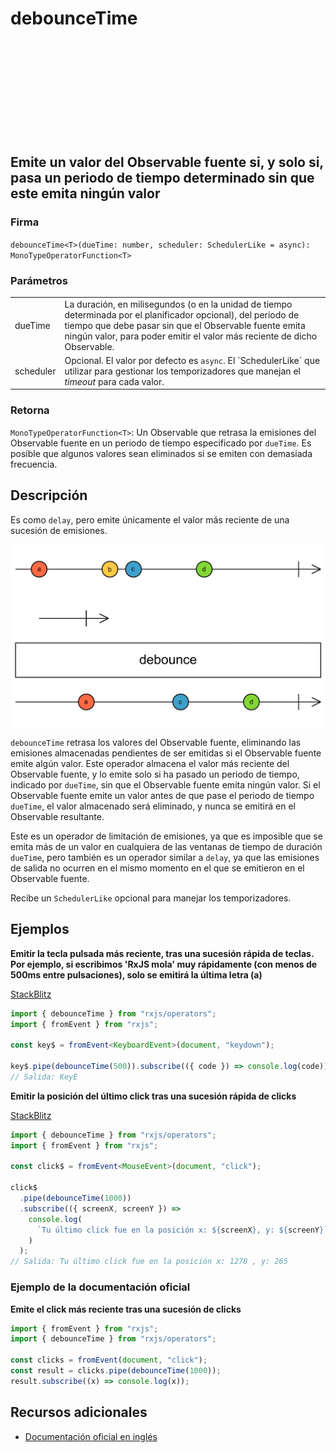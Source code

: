 <div class="page-heading">

# debounceTime

<a target="_blank" href="https://github.com/ReactiveX/rxjs/blob/master/src/internal/operators/debounceTime.ts">
<svg>
  <use xlink:href="/assets/icons/github.svg#github"></use>
</svg>
</a>
</div>

<h2 class="subtitle"> Emite un valor del Observable fuente si, y solo si, pasa un periodo de tiempo determinado sin que este emita ningún valor
</h2>

### Firma

`debounceTime<T>(dueTime: number, scheduler: SchedulerLike = async): MonoTypeOperatorFunction<T>`

### Parámetros

<table>
<tr><td>dueTime</td><td>La duración, en milisegundos (o en la unidad de tiempo determinada por el planificador opcional), del periodo de tiempo que debe pasar sin que el Observable fuente emita ningún valor, para poder emitir el valor más reciente de dicho Observable.</td></tr>

<tr><td>scheduler</td><td>Opcional. El valor por defecto es <code>async</code>.
El `SchedulerLike` que utilizar para gestionar los temporizadores que manejan el <i>timeout</i> para cada valor.</td></tr>
</table>

### Retorna

`MonoTypeOperatorFunction<T>`: Un Observable que retrasa la emisiones del Observable fuente en un periodo de tiempo especificado por `dueTime`. Es posible que algunos valores sean eliminados si se emiten con demasiada frecuencia.

## Descripción

Es como `delay`, pero emite únicamente el valor más reciente de una sucesión de emisiones.

<img src="assets/images/marble-diagrams/filtering/debounce.png" alt="Diagrama de canicas del operador debounceTime">

`debounceTime` retrasa los valores del Observable fuente, eliminando las emisiones almacenadas pendientes de ser emitidas si el Observable fuente emite algún valor. Este operador almacena el valor más reciente del Observable fuente, y lo emite solo si ha pasado un periodo de tiempo, indicado por `dueTime`, sin que el Observable fuente emita ningún valor. Si el Observable fuente emite un valor antes de que pase el periodo de tiempo `dueTime`, el valor almacenado será eliminado, y nunca se emitirá en el Observable resultante.

Este es un operador de limitación de emisiones, ya que es imposible que se emita más de un valor en cualquiera de las ventanas de tiempo de duración `dueTime`, pero también es un operador similar a `delay`, ya que las emisiones de salida no ocurren en el mismo momento en el que se emitieron en el Observable fuente.

Recibe un `SchedulerLike` opcional para manejar los temporizadores.

## Ejemplos

**Emitir la tecla pulsada más reciente, tras una sucesión rápida de teclas. Por ejemplo, si escribimos 'RxJS mola' muy rápidamente (con menos de 500ms entre pulsaciones), solo se emitirá la última letra (a)**

<a target="_blank" href="https://stackblitz.com/edit/rxjs-debouncetime-1?file=index.ts">StackBlitz</a>

```typescript
import { debounceTime } from "rxjs/operators";
import { fromEvent } from "rxjs";

const key$ = fromEvent<KeyboardEvent>(document, "keydown");

key$.pipe(debounceTime(500)).subscribe(({ code }) => console.log(code));
// Salida: KeyE
```

**Emitir la posición del último click tras una sucesión rápida de clicks**

<a target="_blank" href="https://stackblitz.com/edit/rxjs-debouncetime-2?file=index.ts">StackBlitz</a>

```typescript
import { debounceTime } from "rxjs/operators";
import { fromEvent } from "rxjs";

const click$ = fromEvent<MouseEvent>(document, "click");

click$
  .pipe(debounceTime(1000))
  .subscribe(({ screenX, screenY }) =>
    console.log(
      `Tu último click fue en la posición x: ${screenX}, y: ${screenY}`
    )
  );
// Salida: Tu último click fue en la posición x: 1278 , y: 265
```

### Ejemplo de la documentación oficial

**Emite el click más reciente tras una sucesión de clicks**

```javascript
import { fromEvent } from "rxjs";
import { debounceTime } from "rxjs/operators";

const clicks = fromEvent(document, "click");
const result = clicks.pipe(debounceTime(1000));
result.subscribe((x) => console.log(x));
```

## Recursos adicionales

- [Documentación oficial en inglés](https://rxjs-dev.firebaseapp.com/api/operators/debounceTime)
